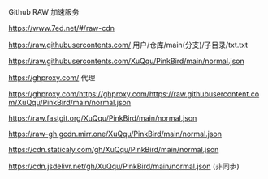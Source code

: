 

Github RAW 加速服务

https://www.7ed.net/#/raw-cdn

https://raw.githubusercontents.com/ 用户/仓库/main(分支)/子目录/txt.txt

https://raw.githubusercontents.com/XuQqu/PinkBird/main/normal.json

https://ghproxy.com/ 代理

https://ghproxy.com/https://ghproxy.com/https://raw.githubusercontent.com/XuQqu/PinkBird/main/normal.json

https://raw.fastgit.org/XuQqu/PinkBird/main/normal.json

https://raw-gh.gcdn.mirr.one/XuQqu/PinkBird/main/normal.json

https://cdn.staticaly.com/gh/XuQqu/PinkBird/main/normal.json

https://cdn.jsdelivr.net/gh/XuQqu/PinkBird/main/normal.json (非同步)
